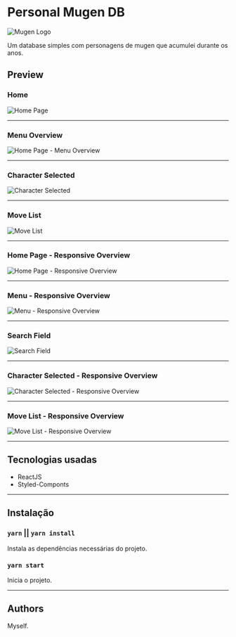 # Personal Mugen DB

![Mugen Logo](./preview/mugen-logo.png)

Um database simples com personagens de mugen que acumulei durante os anos.

## Preview

### Home

![Home Page](./preview/mugen-home.jpg)

---

### Menu Overview

![Home Page - Menu Overview](./preview/mugen-home2.jpg)

---

### Character Selected

![Character Selected](./preview/mugen-home3.jpg)

---

### Move List

![Move List](./preview/mugen-home4.jpg)

---

### Home Page - Responsive Overview

![Home Page - Responsive Overview](./preview/mugen-home5.jpg)

---

### Menu - Responsive Overview

![Menu - Responsive Overview](./preview/mugen-home6.jpg)

---

### Search Field

![Search Field](./preview/mugen-home7.jpg)

---

### Character Selected - Responsive Overview

![Character Selected - Responsive Overview](./preview/mugen-home8.jpg)

---

### Move List - Responsive Overview

![Move List - Responsive Overview](./preview/mugen-home9.jpg)

---

## Tecnologias usadas

- ReactJS
- Styled-Componts

---

## Instalação

### `yarn` || `yarn install`

Instala as dependências necessárias do projeto.

### `yarn start`

Inicia o projeto.

---

## Authors

Myself.
